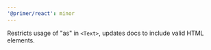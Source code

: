```yaml
---
'@primer/react': minor
---
```


Restricts usage of "as" in `<Text>`, updates docs to include valid HTML elements.
